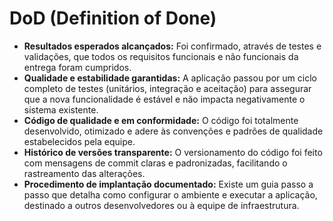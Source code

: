 # DoD (Definition of Done)

- **Resultados esperados alcançados:** Foi confirmado, através de testes e
  validações, que todos os requisitos funcionais e não funcionais da entrega
  foram cumpridos.
- **Qualidade e estabilidade garantidas:** A aplicação passou por um ciclo
  completo de testes (unitários, integração e aceitação) para assegurar que a
  nova funcionalidade é estável e não impacta negativamente o sistema existente.
- **Código de qualidade e em conformidade:** O código foi totalmente
  desenvolvido, otimizado e adere às convenções e padrões de qualidade
  estabelecidos pela equipe.
- **Histórico de versões transparente:** O versionamento do código foi feito com
  mensagens de commit claras e padronizadas, facilitando o rastreamento das
  alterações.
- **Procedimento de implantação documentado:** Existe um guia passo a passo que
  detalha como configurar o ambiente e executar a aplicação, destinado a outros
  desenvolvedores ou à equipe de infraestrutura.
